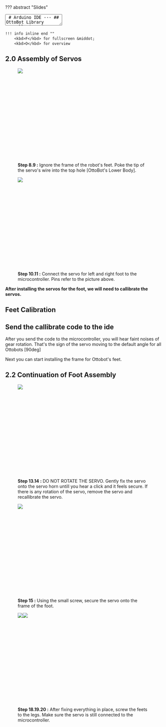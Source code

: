 ??? abstract "Slides"
    <div class="reveal deck1">
        <div class="slides">
            <section data-markdown>
                <textarea data-template>
                    # Arduino IDE
                    ---
                    ## OttoBot Library Installation
                    ![Library_TaskBar.png](img%2FLibrary_TaskBar.png){ style="height:350px" }
                    ![Library_Instructions.png](img%2FLibrary_Instructions.png){ style="height:400px" }
                    ---
                    ## Arduino IDE
                    <svg viewBox="0 0 486 593" style="height:500px">
                        <image href="../img/arduinoide.png"/>
                        <!-- <rect x="5" y="85" width="476" height="350" stroke-width="5" stroke="red" fill-opacity="0"/> -->
                    </svg>
                    ---
                    ## Arduino IDE
                    <svg viewBox="0 0 486 593" style="height:500px">
                        <image href="../img/arduinoide.png"/>
                        <rect x="5" y="85" width="476" height="350" stroke-width="5" stroke="red" fill-opacity="0"/>
                    </svg>
                    ---
                    <svg style="width:600px;height:600px">
                        <text x="300" y="100" text-anchor="middle" dominant-baseline="middle" style="fill:var(--r-main-color)">Robot booted</text>
                        <text x="300" y="300" text-anchor="middle" dominant-baseline="middle" style="fill:var(--r-main-color)">setup()</text>
                        <text x="300" y="500" text-anchor="middle" dominant-baseline="middle" style="fill:var(--r-main-color)">loop()</text>
                        <path d="M 300,150 l 0,100 l -10,-20 c 0,0 10,15 20,0 l -10,20" style="stroke:var(--r-main-color);fill:var(--r-main-color)"/>
                        <path d="M 300,350 l 0,100 l -10,-20 c 0,0 10,15 20,0 l -10,20" style="stroke:var(--r-main-color);fill:var(--r-main-color)"/>
                        <path d="M 350,460 l 0,-20 100,0 0,120 -100,0 0,-40" style="stroke:var(--r-main-color);fill:none"/>
                        <path d="M 350,520 l -10,20 c 0,0 10,-15 20,0 l -10,-20" style="stroke:var(--r-main-color);fill:var(--r-main-color)"/>
                    </svg>
                    ---
                    ## Required Libraries
                    Ensure these libraries are included for basic Arduino projects:
                    ```c++ 
                    #include <Arduino.h>
                    #include <Wire.h>
                    #include <EEPROM.h>
                    #include <SoftwareSerial.h>
                    ```
                    ---
                    ### Pin Definitions
                    Depending on the pins you have connected to the Arduino Shield, declare the pin numbers:
                    <div style="display: flex; align-items: center; gap: 20px;">
                    <div>
                    <img src="../img/step8_Ottobot.png" style="height:400px">
                    </div>
                    <div style="width:400px;">
                        ```c++
                        #define LeftLeg 2 
                        #define RightLeg 3 
                        #define LeftFoot 4 
                        #define RightFoot 5 
                        #define Buzzer 13 
                        ```
                    </div>
                    ---
                    ## Constants for Angle Conversion
                    ```c++ 
                    double angle_rad = PI / 180.0; 
                    double angle_deg = 180.0 / PI; 
                    ```
                    ---
                    ## Declaring Leg and Feet Variables
                    ```c++ 
                    int YL; //(1)
                    int YR; //(2)
                    int RL; //(3)
                    int RR; //(4)
                    ```
                    ---
                    ## Setup Function
                    ```c++ 
                    void setup() {
                    Otto.init(LeftLeg, RightLeg, LeftFoot, RightFoot, true, Buzzer); //(1)
                    Serial.begin(9600);
                    }
                    ```
                    ---
                    # Calibration
                    ---
                    ```c++ 
                    YL = EEPROM.read(0); 
                    if (YL > 128) YL -= 256;
                    ``` 
                    ---
                    ```c++ 
                    YR = EEPROM.read(1); 
                    if (YR > 128) YR -= 256;
                    RL = EEPROM.read(2); 
                    if (RL > 128) RL -= 256;
                    RR = EEPROM.read(3); 
                    if (RR > 128) RR -= 256;
                    Otto.home(); //(7)
                    Serial.println("OTTO CALIBRATION PROGRAM"); //(8)
                    Serial.println("PRESS a or z for adjusting Left Leg");
                    Serial.println("PRESS s or x for adjusting Left Foot");
                    Serial.println("PRESS k or m for adjusting Right Leg");
                    Serial.println("PRESS j or n for adjusting Right Foot");
                    Serial.println("PRESS f to test Otto walking");
                    Serial.println("PRESS h to return servos to home position");
                    ```
                </textarea>
            </section>
        </div>
    </div>

    !!! info inline end ""
        <kbd>F</kbd> for fullscreen &middot;
        <kbd>O</kbd> for overview

## 2.0 Assembly of Servos
<figure>
        <div style="display:flex;flex-direction:row">
            <img src="/img/step16_17_Ottobot.png" style="height:300px"/>
        </div>
    <figcaption>
        <strong>Step 8.9 :</strong> Ignore the frame of the robot's feet. Poke the tip of the servo's wire into the top hole [OttoBot's Lower Body].
    </figcaption>
</figure>

<figure>
        <div style="display:flex;flex-direction:row">
            <img src="/img/step20_Ottobot.png" style="height:300px"/>
        </div>
    <figcaption>
        <strong>Step 10.11 :</strong> Connect the servo for left and right foot to the microcontroller. Pins refer to the picture above. 
    </figcaption>
</figure>

<figcaption><strong>After installing the servos for the foot, we will need to callibrate the servos. </strong></figcaption>

## Feet Calibration 
Send the callibrate code to the ide
-----------------------------------------------------------------
<div id="after-upload">
	<p>
		After you send the code to the microcontroller, you will hear faint noises of gear rotation.
		That's the sign of the servo moving to the default angle for all Ottobots [90deg]
	</p>
	<p>
		Next you can start installing the frame for Ottobot's feet.
	</p>
</div>

## 2.2  Continuation of Foot Assembly

<figure>
        <div style="display:flex;flex-direction:row">
            <img src="/img/step13_14_Ottobot.png" style="height:300px"/>
        </div>
    <figcaption>
        <strong>Step 13.14 : </strong> DO NOT ROTATE THE SERVO. Gently fix the servo onto the servo horn untill you hear a click and it feels secure. If there is any rotation of the servo, remove the servo and recallibrate the servo.
    </figcaption>
</figure>

<figure>
        <div style="display:flex;flex-direction:row">
            <img src="/img/step15_Ottobot.png" style="height:300px"/>
        </div>
    <figcaption>
        <strong>Step 15 :</strong> Using the small screw, secure the servo onto the frame of the foot. 
    </figcaption>
</figure>

<figure>
        <div style="display:flex;flex-direction:row">
            <img src="/img/step18_19_Ottobot.png" style="height:300px"/>
            <img src="/img/step20_Ottobot.png" style="height:300px"/>
        </div>
    <figcaption>
        <strong>Step 18.19.20 :</strong> After fixing everything in place, screw the feets to the legs. 
        Make sure the servo is still connected to the microcontroller.
    </figcaption>
</figure>
